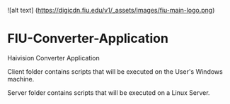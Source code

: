 ![alt text] (https://digicdn.fiu.edu/v1/_assets/images/fiu-main-logo.png)
# FIU-Converter-Application
Haivision Converter Application


Client folder contains scripts that will be executed on the User's Windows machine.

Server folder contains scripts that will be executed on a Linux Server.
